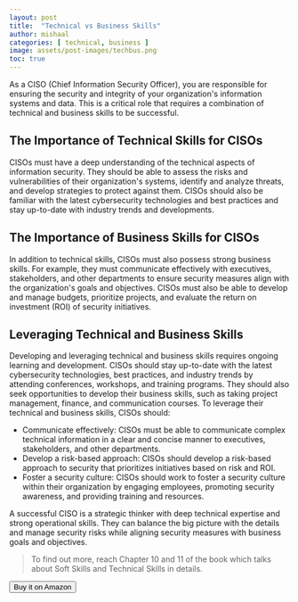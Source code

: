 ```yaml
---
layout: post
title:  "Technical vs Business Skills"
author: mishaal
categories: [ technical, business ]
image: assets/post-images/techbus.png
toc: true
---
```


As a CISO (Chief Information Security Officer), you are responsible for ensuring the security and integrity of your organization's information systems and data. This is a critical role that requires a combination of technical and business skills to be successful. 

## The Importance of Technical Skills for CISOs

CISOs must have a deep understanding of the technical aspects of information security. They should be able to assess the risks and vulnerabilities of their organization's systems, identify and analyze threats, and develop strategies to protect against them. CISOs should also be familiar with the latest cybersecurity technologies and best practices and stay up-to-date with industry trends and developments.

## The Importance of Business Skills for CISOs

In addition to technical skills, CISOs must also possess strong business skills. For example, they must communicate effectively with executives, stakeholders, and other departments to ensure security measures align with the organization's goals and objectives. CISOs must also be able to develop and manage budgets, prioritize projects, and evaluate the return on investment (ROI) of security initiatives.

## Leveraging Technical and Business Skills

Developing and leveraging technical and business skills requires ongoing learning and development. CISOs should stay up-to-date with the latest cybersecurity technologies, best practices, and industry trends by attending conferences, workshops, and training programs. They should also seek opportunities to develop their business skills, such as taking project management, finance, and communication courses.
To leverage their technical and business skills, CISOs should:

- Communicate effectively: CISOs must be able to communicate complex technical information in a clear and concise manner to executives, stakeholders, and other departments.
- Develop a risk-based approach: CISOs should develop a risk-based approach to security that prioritizes initiatives based on risk and ROI.
- Foster a security culture: CISOs should work to foster a security culture within their organization by engaging employees, promoting security awareness, and providing training and resources.

A successful CISO is a strategic thinker with deep technical expertise and strong operational skills. They can balance the big picture with the details and manage security risks while aligning security measures with business goals and objectives.

> To find out more, reach Chapter 10 and 11 of the book which talks about Soft Skills and Technical Skills in details.
<div class="text-center">
<a target="_blank" href="https://amzn.to/3ABlQkY">
<button type="button" class="btn btn-outline-primary" data-mdb-ripple-color="dark">
    Buy it on Amazon
</button>
</a>
</div>